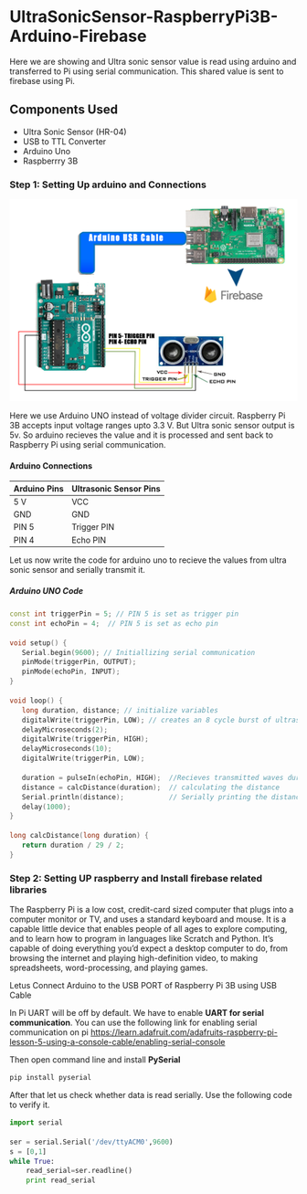 # UltraSonicSensor-RaspberryPi3B-Arduino-Firebase
Here we are showing and Ultra sonic sensor value is read using arduino and transferred to Pi using serial communication. This shared value is sent to firebase using Pi. 

## Components Used

- Ultra Sonic Sensor (HR-04)
- USB to TTL Converter
- Arduino Uno
- Raspberrry 3B

### Step 1: Setting Up arduino and Connections

![Image of Circuit](https://raw.githubusercontent.com/anandusreeni/UltraSonicSensor-RaspberryPi3B-Arduino-Firebase/master/US%20FB%20Circuit.jpg)

Here we use Arduino UNO instead of voltage divider circuit. Raspberry Pi 3B accepts input voltage ranges upto 3.3 V. But Ultra sonic sensor output is 5v. So arduino recieves the value and it is processed and sent back to Raspberry Pi using serial communication. 



 #### Arduino Connections
 
 Arduino Pins | Ultrasonic Sensor Pins
 -------------|----------------------
 5 V          | VCC
 GND          | GND
 PIN 5        | Trigger PIN
 PIN 4        | Echo PIN



Let us now write the code for arduino uno to recieve the values from ultra sonic sensor and serially transmit it.

##### Arduino UNO Code

```c++
const int triggerPin = 5; // PIN 5 is set as trigger pin
const int echoPin = 4;  // PIN 5 is set as echo pin

void setup() {
   Serial.begin(9600); // Initiallizing serial communication
   pinMode(triggerPin, OUTPUT);
   pinMode(echoPin, INPUT);
}

void loop() {
   long duration, distance; // initialize variables
   digitalWrite(triggerPin, LOW); // creates an 8 cycle burst of ultrasound at 40 kHz.
   delayMicroseconds(2);
   digitalWrite(triggerPin, HIGH);
   delayMicroseconds(10);
   digitalWrite(triggerPin, LOW);
   
   duration = pulseIn(echoPin, HIGH);  //Recieves transmitted waves durration
   distance = calcDistance(duration);  // calculating the distance
   Serial.println(distance);           // Serially printing the distance
   delay(1000);
}

long calcDistance(long duration) {
   return duration / 29 / 2;
}
```
### Step 2: Setting UP raspberry and Install firebase related libraries

The Raspberry Pi is a low cost, credit-card sized computer that plugs into a computer monitor or TV, and uses a standard keyboard and mouse. It is a capable little device that enables people of all ages to explore computing, and to learn how to program in languages like Scratch and Python. It’s capable of doing everything you’d expect a desktop computer to do, from browsing the internet and playing high-definition video, to making spreadsheets, word-processing, and playing games.

Letus Connect Arduino to the USB PORT of Raspberry Pi 3B using USB Cable

In Pi UART will be off by default. We have to enable **UART for serial communication**. You can use the following link for enabling serial communication on pi
https://learn.adafruit.com/adafruits-raspberry-pi-lesson-5-using-a-console-cable/enabling-serial-console

Then open command line and install **PySerial**

```bat
pip install pyserial
```

After that let us check whether data is read serially. Use the following code to verify it.

```python
import serial

ser = serial.Serial('/dev/ttyACM0',9600)
s = [0,1]
while True:
    read_serial=ser.readline()
    print read_serial
```    
    





